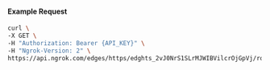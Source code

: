 <!-- Code generated for API Clients. DO NOT EDIT. -->

#### Example Request

```bash
curl \
-X GET \
-H "Authorization: Bearer {API_KEY}" \
-H "Ngrok-Version: 2" \
https://api.ngrok.com/edges/https/edghts_2vJ0NrS1SLrMJWIBVilcrOjGpVj/routes/edghtsrt_2vJ0Nxu6QPptsu5dm685VQb8KgN/backend
```
